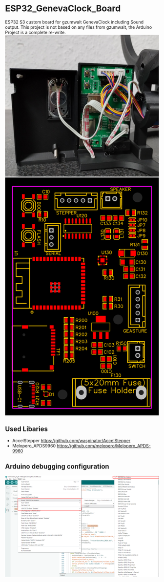 # ESP32_GenevaClock_Board
ESP32 S3 custom board for gzumwalt GenevaClock including Sound output.
This project is not based on any files from gzumwalt, the Arduino Project is a complete re-write.
![Image](Images/Clock_4.png)
![Image](PCB/PCB_PCB-ESP32-S3-Clock-2_2024-06-02-1.png)

## Used Libaries
- AccelStepper https://github.com/waspinator/AccelStepper
- Melopero_APDS9960 https://github.com/melopero/Melopero_APDS-9960

## Arduino debugging configuration
![Image](Images/Arduino_Connection_Parameter.png)
